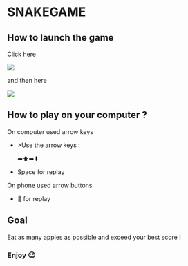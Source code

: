 # SNAKEGAME

<h2>How to launch the game</h2>
<p>Click here</p>
<img src="https://github.com/ryu-75/snakegame/assets/79263476/3c654292-6ec5-4790-a6bc-9678edf96b01"></img>
<br>
<p>and then here</p>
<img src="https://github.com/ryu-75/snakegame/assets/79263476/01759565-9ff4-4dfc-ab9d-63301763cd89"></img>
<br>

<h2>How to play on your computer ?</h2>
<p>On computer used arrow keys</p>
<ul>
  <li>
    <p>>Use the arrow keys :</p>
    <p>⬅⬆➡⬇</p>
  </li>
  <li>
    <p>Space for replay</p>
  </li>
</ul>

<p>On phone used arrow buttons</p>
<ul>
  <li>
    <p>🔄 for replay</p>
  </li>
</ul>

<h2>Goal</h2>
<p>Eat as many apples as possible and exceed your best score !</p>

<h3>Enjoy 😉</h3>
